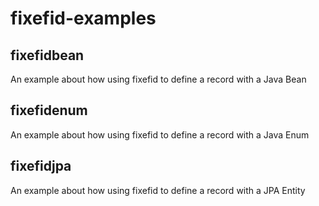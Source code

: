 # fixefid-examples

## fixefidbean
An example about how using fixefid to define a record with a Java Bean

## fixefidenum
An example about how using fixefid to define a record with a Java Enum

## fixefidjpa
An example about how using fixefid to define a record with a JPA Entity
